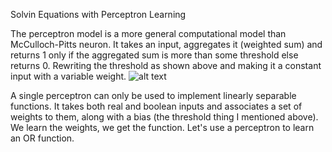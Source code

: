Solvin Equations with Perceptron Learning


The perceptron model is a more general computational model than McCulloch-Pitts neuron. It takes an input, aggregates it (weighted sum) and returns 1 only if the aggregated sum is more than some threshold else returns 0. Rewriting the threshold as shown above and making it a constant input with a variable weight.
![alt text](https://hizliresim.com/UkHAfE)

A single perceptron can only be used to implement linearly separable functions. It takes both real and boolean inputs and associates a set of weights to them, along with a bias (the threshold thing I mentioned above). We learn the weights, we get the function. Let's use a perceptron to learn an OR function.
